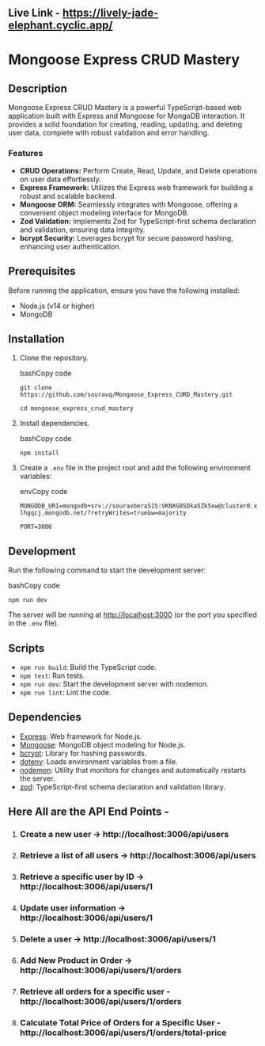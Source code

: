 ## Live Link - https://lively-jade-elephant.cyclic.app/

# Mongoose Express CRUD Mastery

## Description

Mongoose Express CRUD Mastery is a powerful TypeScript-based web application built with Express and Mongoose for MongoDB interaction. It provides a solid foundation for creating, reading, updating, and deleting user data, complete with robust validation and error handling.

### Features

-   **CRUD Operations:** Perform Create, Read, Update, and Delete operations on user data effortlessly.
-   **Express Framework:** Utilizes the Express web framework for building a robust and scalable backend.
-   **Mongoose ORM:** Seamlessly integrates with Mongoose, offering a convenient object modeling interface for MongoDB.
-   **Zod Validation:** Implements Zod for TypeScript-first schema declaration and validation, ensuring data integrity.
-   **bcrypt Security:** Leverages bcrypt for secure password hashing, enhancing user authentication.

## Prerequisites

Before running the application, ensure you have the following installed:

-   Node.js (v14 or higher)
-   MongoDB

## Installation

1.  Clone the repository.
    
    bashCopy code
    
    `git clone https://github.com/souravq/Mongoose_Express_CURD_Mastery.git`
    
    `cd mongoose_express_crud_mastery` 
    
3.  Install dependencies.
    
    bashCopy code
    
    `npm install` 
    
4.  Create a `.env` file in the project root and add the following environment variables:
    
    envCopy code
    
    `MONGODB_URI=mongodb+srv://souravbera515:VKNXG8SDka5Zk5xw@cluster0.xlhgqcj.mongodb.net/?retryWrites=true&w=majority`
    
    `PORT=3006` 
    

## Development

Run the following command to start the development server:

bashCopy code

`npm run dev` 

The server will be running at [http://localhost:3000](http://localhost:3000/) (or the port you specified in the `.env` file).

## Scripts

-   `npm run build`: Build the TypeScript code.
-   `npm test`: Run tests.
-   `npm run dev`: Start the development server with nodemon.
-   `npm run lint`: Lint the code.

## Dependencies

-   [Express](https://expressjs.com/): Web framework for Node.js.
-   [Mongoose](https://mongoosejs.com/): MongoDB object modeling for Node.js.
-   [bcrypt](https://www.npmjs.com/package/bcrypt): Library for hashing passwords.
-   [dotenv](https://www.npmjs.com/package/dotenv): Loads environment variables from a file.
-   [nodemon](https://nodemon.io/): Utility that monitors for changes and automatically restarts the server.
-   [zod](https://github.com/colinhacks/zod): TypeScript-first schema declaration and validation library.

## Here All are the API End Points - 

1) ### Create a new user -> http://localhost:3006/api/users
2) ### Retrieve a list of all users -> http://localhost:3006/api/users
3) ### Retrieve a specific user by ID -> http://localhost:3006/api/users/1
4) ### Update user information -> http://localhost:3006/api/users/1
5) ### Delete a user -> http://localhost:3006/api/users/1
6) ### Add New Product in Order -> http://localhost:3006/api/users/1/orders
7) ### Retrieve all orders for a specific user -http://localhost:3006/api/users/1/orders
8) ### Calculate Total Price of Orders for a Specific User -http://localhost:3006/api/users/1/orders/total-price
